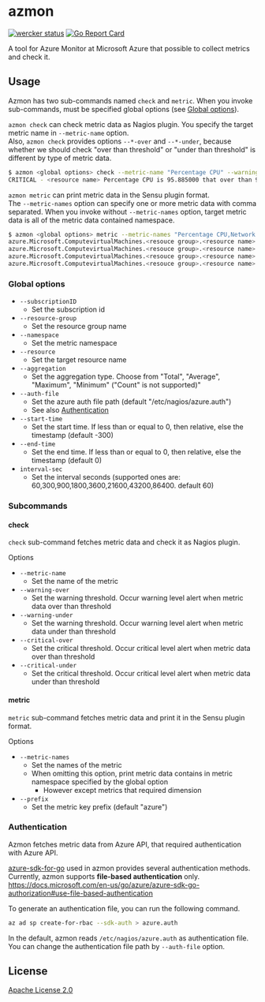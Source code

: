 azmon
=====

[![wercker status](https://app.wercker.com/status/c734acd73bb51fb728351ac8be88d83d/s/master "wercker status")](https://app.wercker.com/project/byKey/c734acd73bb51fb728351ac8be88d83d)
[![Go Report Card](https://goreportcard.com/badge/github.com/heartbeatsjp/azmon)](https://goreportcard.com/report/github.com/heartbeatsjp/azmon)

A tool for Azure Monitor at Microsoft Azure that possible to collect metrics and check it.  


## Usage

Azmon has two sub-commands named `check` and `metric`. When you invoke sub-commands, must be specified global options (see [Global options](#global-options)).  

`azmon check` can check metric data as Nagios plugin. You specify the target metric name in `--metric-name` option.  
Also, `azmon check` provides options `--*-over` and `--*-under`, because whether we should check "over than threshold" or "under than threshold" is different by type of metric data.  

```bash
$ azmon <global options> check --metric-name "Percentage CPU" --warning-over 70 --critical-over 90
CRITICAL - <resource name> Percentage CPU is 95.885000 that over than 90.000000
```

`azmon metric` can print metric data in the Sensu plugin format.  
The `--metric-names` option can specify one or more metric data with comma separated. When you invoke without `--metric-names` option, target metric data is all of the metric data contained namespace.  

```bash
$ azmon <global options> metric --metric-names "Percentage CPU,Network In,Network Out,Disk Read Bytes"
azure.Microsoft.ComputevirtualMachines.<resouce group>.<resource name>.PercentageCPU.Average     5.932500        1550223420
azure.Microsoft.ComputevirtualMachines.<resouce group>.<resource name>.NetworkIn.Average         37235.038462    1550223420
azure.Microsoft.ComputevirtualMachines.<resouce group>.<resource name>.NetworkOut.Average        5743.250000     1550223420
azure.Microsoft.ComputevirtualMachines.<resouce group>.<resource name>.DiskReadBytes.Average     0.000000        1550223420
```

### Global options

- `--subscriptionID`
    - Set the subscription id
- `--resource-group`
    - Set the resource group name
- `--namespace`
    - Set the metric namespace
- `--resource`
    - Set the target resource name
- `--aggregation`
    - Set the aggregation type. Choose from "Total", "Average", "Maximum", "Minimum" ("Count" is not supported)"
- `--auth-file`
    - Set the azure auth file path (default "/etc/nagios/azure.auth")
    - See also [Authentication](#authentication)
- `--start-time`
    - Set the start time. If less than or equal to 0, then relative, else the timestamp (default -300)
- `--end-time`
    - Set the end time. If less than or equal to 0, then relative, else the timestamp (default 0)
- `interval-sec`
    - Set the interval seconds (supported ones are: 60,300,900,1800,3600,21600,43200,86400. default 60)
### Subcommands

#### check

`check` sub-command fetches metric data and check it as Nagios plugin.  

Options  

- `--metric-name`
    - Set the name of the metric
- `--warning-over`
    - Set the warning threshold. Occur warning level alert when metric data over than threshold
- `--warning-under`
    - Set the warning threshold. Occur warning level alert when metric data under than threshold
- `--critical-over`
    - Set the critical threshold. Occur critical level alert when metric data over than threshold
- `--critical-under`
    - Set the critical threshold. Occur critical level alert when metric data under than threshold

#### metric

`metric` sub-command fetches metric data and print it in the Sensu plugin format.  

Options  

- `--metric-names`
    - Set the names of the metric
    - When omitting this option, print metric data contains in metric namespace specified by the global option
        - However except metrics that required dimension
- `--prefix`
    - Set the metric key prefix (default "azure")


### Authentication

Azmon fetches metric data from Azure API, that required authentication with Azure API.  

[azure-sdk-for-go](https://github.com/Azure/azure-sdk-for-go) used in azmon provides several authentication methods.  
Currently, azmon supports **file-based authentication** only.  
https://docs.microsoft.com/en-us/go/azure/azure-sdk-go-authorization#use-file-based-authentication  

To generate an authentication file, you can run the following command.  

```bash
az ad sp create-for-rbac --sdk-auth > azure.auth
```

In the default, azmon reads `/etc/nagios/azure.auth` as authentication file. You can change the authentication file path by `--auth-file` option.  


## License

[Apache License 2.0](https://github.com/heartbeatsjp/azmon/blob/master/LICENSE)  
